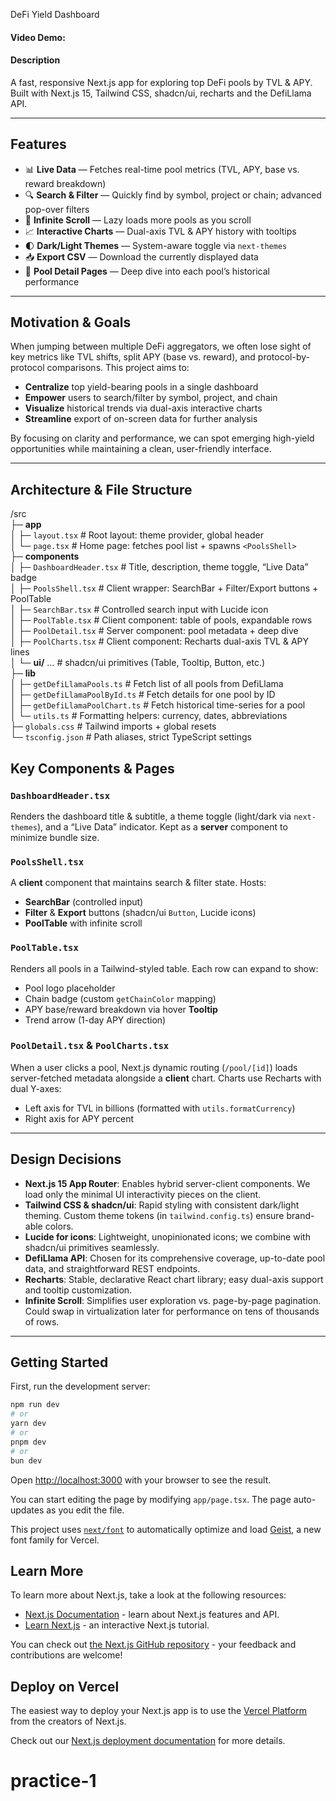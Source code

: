 DeFi Yield Dashboard

#### Video Demo:

#### Description

A fast, responsive Next.js app for exploring top DeFi pools by TVL & APY.  
Built with Next.js 15, Tailwind CSS, shadcn/ui, recharts and the DefiLlama API.

---

## Features

- 📊 **Live Data** — Fetches real-time pool metrics (TVL, APY, base vs. reward breakdown)
- 🔍 **Search & Filter** — Quickly find by symbol, project or chain; advanced pop-over filters
- 🔄 **Infinite Scroll** — Lazy loads more pools as you scroll
- 📈 **Interactive Charts** — Dual-axis TVL & APY history with tooltips
- 🌓 **Dark/Light Themes** — System-aware toggle via `next-themes`
- 📥 **Export CSV** — Download the currently displayed data
- 🔗 **Pool Detail Pages** — Deep dive into each pool’s historical performance

---

## Motivation & Goals

When jumping between multiple DeFi aggregators, we often lose sight of key metrics like TVL shifts, split APY (base vs. reward), and protocol-by-protocol comparisons. This project aims to:

- **Centralize** top yield-bearing pools in a single dashboard
- **Empower** users to search/filter by symbol, project, and chain
- **Visualize** historical trends via dual-axis interactive charts
- **Streamline** export of on-screen data for further analysis

By focusing on clarity and performance, we can spot emerging high-yield opportunities while maintaining a clean, user-friendly interface.

---

## Architecture & File Structure

/src  
├─ **app**  
│ ├─ `layout.tsx` # Root layout: theme provider, global header  
│ └─ `page.tsx` # Home page: fetches pool list + spawns `<PoolsShell>`  
├─ **components**  
│ ├─ `DashboardHeader.tsx` # Title, description, theme toggle, “Live Data” badge  
│ ├─ `PoolsShell.tsx` # Client wrapper: SearchBar + Filter/Export buttons + PoolTable  
│ ├─ `SearchBar.tsx` # Controlled search input with Lucide icon  
│ ├─ `PoolTable.tsx` # Client component: table of pools, expandable rows  
│ ├─ `PoolDetail.tsx` # Server component: pool metadata + deep dive  
│ ├─ `PoolCharts.tsx` # Client component: Recharts dual-axis TVL & APY lines  
│ └─ **ui/** … # shadcn/ui primitives (Table, Tooltip, Button, etc.)  
├─ **lib**  
│ ├─ `getDefiLlamaPools.ts` # Fetch list of all pools from DefiLlama  
│ ├─ `getDefiLlamaPoolById.ts` # Fetch details for one pool by ID  
│ ├─ `getDefiLlamaPoolChart.ts` # Fetch historical time-series for a pool  
│ └─ `utils.ts` # Formatting helpers: currency, dates, abbreviations  
├─ `globals.css` # Tailwind imports + global resets  
└─ `tsconfig.json` # Path aliases, strict TypeScript settings

## Key Components & Pages

### `DashboardHeader.tsx`

Renders the dashboard title & subtitle, a theme toggle (light/dark via `next-themes`), and a “Live Data” indicator. Kept as a **server** component to minimize bundle size.

### `PoolsShell.tsx`

A **client** component that maintains search & filter state. Hosts:

- **SearchBar** (controlled input)
- **Filter** & **Export** buttons (shadcn/ui `Button`, Lucide icons)
- **PoolTable** with infinite scroll

### `PoolTable.tsx`

Renders all pools in a Tailwind-styled table. Each row can expand to show:

- Pool logo placeholder
- Chain badge (custom `getChainColor` mapping)
- APY base/reward breakdown via hover **Tooltip**
- Trend arrow (1-day APY direction)

### `PoolDetail.tsx` & `PoolCharts.tsx`

When a user clicks a pool, Next.js dynamic routing (`/pool/[id]`) loads server-fetched metadata alongside a **client** chart. Charts use Recharts with dual Y-axes:

- Left axis for TVL in billions (formatted with `utils.formatCurrency`)
- Right axis for APY percent

---

## Design Decisions

- **Next.js 15 App Router**: Enables hybrid server-client components. We load only the minimal UI interactivity pieces on the client.
- **Tailwind CSS & shadcn/ui**: Rapid styling with consistent dark/light theming. Custom theme tokens (in `tailwind.config.ts`) ensure brand-able colors.
- **Lucide for icons**: Lightweight, unopinionated icons; we combine with shadcn/ui primitives seamlessly.
- **DefiLlama API**: Chosen for its comprehensive coverage, up-to-date pool data, and straightforward REST endpoints.
- **Recharts**: Stable, declarative React chart library; easy dual-axis support and tooltip customization.
- **Infinite Scroll**: Simplifies user exploration vs. page-by-page pagination. Could swap in virtualization later for performance on tens of thousands of rows.

---

## Getting Started

First, run the development server:

```bash
npm run dev
# or
yarn dev
# or
pnpm dev
# or
bun dev
```

Open [http://localhost:3000](http://localhost:3000) with your browser to see the result.

You can start editing the page by modifying `app/page.tsx`. The page auto-updates as you edit the file.

This project uses [`next/font`](https://nextjs.org/docs/app/building-your-application/optimizing/fonts) to automatically optimize and load [Geist](https://vercel.com/font), a new font family for Vercel.

## Learn More

To learn more about Next.js, take a look at the following resources:

- [Next.js Documentation](https://nextjs.org/docs) - learn about Next.js features and API.
- [Learn Next.js](https://nextjs.org/learn) - an interactive Next.js tutorial.

You can check out [the Next.js GitHub repository](https://github.com/vercel/next.js) - your feedback and contributions are welcome!

## Deploy on Vercel

The easiest way to deploy your Next.js app is to use the [Vercel Platform](https://vercel.com/new?utm_medium=default-template&filter=next.js&utm_source=create-next-app&utm_campaign=create-next-app-readme) from the creators of Next.js.

Check out our [Next.js deployment documentation](https://nextjs.org/docs/app/building-your-application/deploying) for more details.

# practice-1
